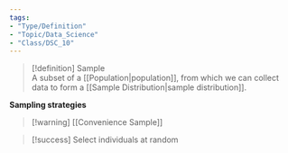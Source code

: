 ```yaml
---
tags:  
- "Type/Definition"  
- "Topic/Data_Science"  
- "Class/DSC_10"  
---
```

  
> [!definition] Sample  
> A subset of a [[Population|population]], from which we can collect data to form a [[Sample Distribution|sample distribution]].  
  
**Sampling strategies**  
> [!warning] [[Convenience Sample]]  
  
> [!success] Select individuals at random  
